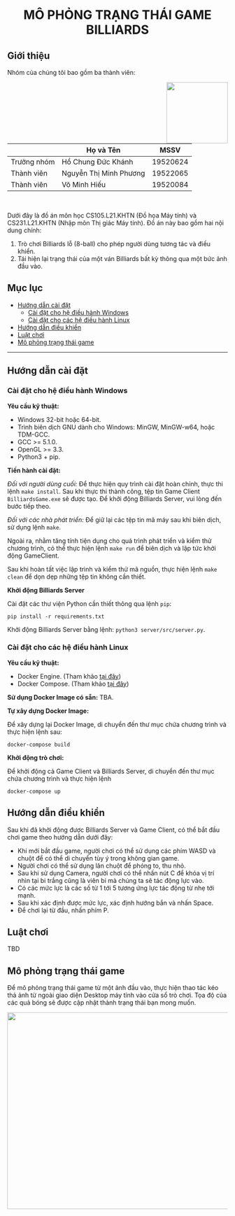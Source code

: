 <h1><p align="center">MÔ PHỎNG TRẠNG THÁI GAME BILLIARDS</p></h1>

## Giới thiệu

Nhóm của chúng tôi bao gồm ba thành viên:

<img align="right" height="140" src="https://media1.tenor.com/images/f181464c1be3f16db829c46966eab6fd/tenor.gif?itemid=3452012">

|             | Họ và Tên              | MSSV     |
|-------------|------------------------|----------|
| Trưởng nhóm | Hồ Chung Đức Khánh     | 19520624 |
| Thành viên  | Nguyễn Thị Minh Phương | 19522065 |
| Thành viên  | Võ Minh Hiếu           | 19520084 |

<br>

Dưới đây là đồ án môn học CS105.L21.KHTN (Đồ họa Máy tính) và CS231.L21.KHTN (Nhập môn Thị giác Máy tính). Đồ án này bao gồm hai nội dung chính:

<ol>
    <li> Trò chơi Billiards lỗ (8-ball) cho phép người dùng tương tác và điều khiển.
    <li> Tái hiện lại trạng thái của một ván Billiards bất kỳ thông qua một bức ảnh đầu vào.
</ol>

## Mục lục

- [Hướng dẫn cài đặt](#hướng-dẫn-cài-đặt)
    * [Cài đặt cho hệ điều hành Windows](#cài-đặt-cho-hệ-điều-hành-windows)
    * [Cài đặt cho các hệ điều hành Linux](#cài-đặt-cho-các-hệ-điều-hành-linux)
- [Hướng dẫn điều khiển](#hướng-dẫn-điều-khiển)
- [Luật chơi](#luật-chơi)
- [Mô phỏng trạng thái game](#mô-phỏng-trạng-thái-game)

---

<!-- ## Yêu cầu kỹ thuật

Hiện tại chương trình của chúng tôi chỉ mới hỗ trợ cho nền tảng Microsoft Windows. Trước khi đến với bước cài đặt, vui lòng kiểm tra hệ thống của bạn đã có sẵn những tiện ích sau:

- Windows 32-bit hoặc 64-bit.
- Trình biên dịch GNU dành cho Windows: MinGW, MinGW-w64, hoặc TDM-GCC.
- GCC >= 5.1.0. -->

## Hướng dẫn cài đặt

### Cài đặt cho hệ điều hành Windows

**Yêu cầu kỹ thuật:**
- Windows 32-bit hoặc 64-bit.
- Trình biên dịch GNU dành cho Windows: MinGW, MinGW-w64, hoặc TDM-GCC.
- GCC >= 5.1.0.
- OpenGL >= 3.3.
- Python3 + pip.

**Tiến hành cài đặt:**

*Đối với người dùng cuối:* Để thực hiện quy trình cài đặt hoàn chỉnh, thực thi lệnh `make install`. Sau khi thực thi thành công, tệp tin Game Client `BilliardsGame.exe` sẽ được tạo. Để khởi động Billiards Server, vui lòng đến bước tiếp theo.

*Đối với các nhà phát triển:* Để giữ lại các tệp tin mã máy sau khi biên dịch, sử dụng lệnh `make`.

Ngoài ra, nhằm tăng tính tiện dụng cho quá trình phát triển và kiểm thử chương trình, có thể thực hiện lệnh `make run` để biên dịch và lập tức khởi động GameClient.

Sau khi hoàn tất việc lập trình và kiểm thử mã nguồn, thực hiện lệnh `make clean` để dọn dẹp những tệp tin không cần thiết.

**Khởi động Billiards Server**

Cài đặt các thư viện Python cần thiết thông qua lệnh `pip`:

```
pip install -r requirements.txt
```

Khởi động Billiards Server bằng lệnh: `python3 server/src/server.py`.

### Cài đặt cho các hệ điều hành Linux

**Yêu cầu kỹ thuật:**
- Docker Engine. (Tham khảo [tại đây](https://docs.docker.com/engine/install/))
- Docker Compose. (Tham khảo [tại đây](https://docs.docker.com/compose/install/))

**Sử dụng Docker Image có sẵn:** TBA.

**Tự xây dựng Docker Image:**

Để xây dựng lại Docker Image, di chuyển đến thư mục chứa chương trình và thực hiện lệnh sau:

```shellscript
docker-compose build
```

**Khởi động trò chơi:**

Để khởi động cả Game Client và Billiards Server, di chuyển đến thư mục chứa chương trình và thực hiện lệnh

```
docker-compose up
```


## Hướng dẫn điều khiển

Sau khi đã khởi động được Billiards Server và Game Client, có thể bắt đầu chơi game theo hướng dẫn dưới đây:

- Khi mới bắt đầu game, người chơi có thể sử dụng các phím WASD và chuột để có thể di chuyển tùy ý trong không gian game.
- Người chơi có thể sử dụng lăn chuột để phóng to, thu nhỏ.
- Sau khi sử dụng Camera, người chơi có thể nhấn nút C để khóa vị trí nhìn tại bi trắng cũng là viên bi mà chúng ta sẽ tác động lực vào.
- Có các mức lực là các số từ 1 tới 5 tương ứng lực tác động từ nhẹ tới mạnh.
- Sau khi xác định được mức lực, xác định hướng bắn và nhấn Space.
- Để chơi lại từ đầu, nhấn phím P.


## Luật chơi

TBD

## Mô phỏng trạng thái game

Để mô phỏng trạng thái game từ một ảnh đầu vào, thực hiện thao tác kéo thả ảnh từ ngoài giao diện Desktop máy tính vào cửa sổ trò chơi. Tọa độ của các quả bóng sẽ được cập nhật thành trạng thái bạn mong muốn.

<img src="https://media.giphy.com/media/iEZTWBWelBMfbTHsVK/giphy.gif" width="800" height="450" />

